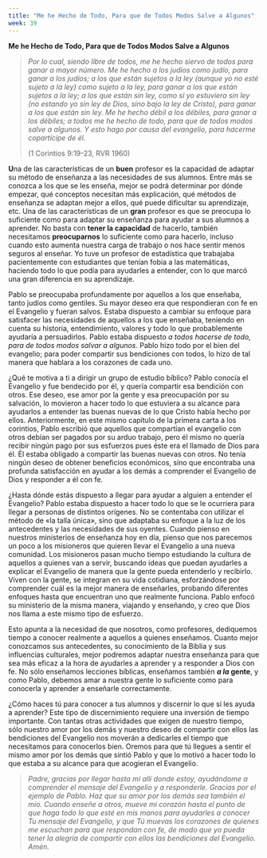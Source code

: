 ```yaml
---
title: "Me he Hecho de Todo, Para que de Todos Modos Salve a Algunos"
week: 39
---
```


**Me he Hecho de Todo, Para que de Todos Modos Salve a Algunos**

> *Por lo cual, siendo libre de todos, me he hecho siervo de todos para
> ganar a mayor número. Me he hecho a los judíos como judío, para ganar
> a los judíos; a los que están sujetos a la ley (aunque yo no esté
> sujeto a la ley) como sujeto a la ley, para ganar a los que están
> sujetos a la ley; a los que están sin ley, como si yo estuviera sin
> ley (no estando yo sin ley de Dios, sino bajo la ley de Cristo), para
> ganar a los que están sin ley. Me he hecho débil a los débiles, para
> ganar a los débiles; a todos me he hecho de todo, para que de todos
> modos salve a algunos. Y esto hago por causa del evangelio, para
> hacerme copartícipe de él.* 
>
> (1 Corintios 9:19-23, RVR 1960)

**U**na de las características de un **buen** profesor es la capacidad
de adaptar su método de enseñanza a las necesidades de sus alumnos.
Entre más se conozca a los que se les enseña, mejor se podrá determinar
por dónde empezar, qué conceptos necesitan más explicación, qué métodos
de enseñanza se adaptan mejor a ellos, qué puede dificultar su
aprendizaje, etc. Una de las características de un **gran** profesor es
que se preocupa lo suficiente como para adaptar su enseñanza para ayudar
a sus alumnos a aprender. No basta con **tener la capacidad** de
hacerlo, también necesitamos **preocuparnos** lo suficiente como para
hacerlo, incluso cuando esto aumenta nuestra carga de trabajo o nos hace
sentir menos seguros al enseñar. Yo tuve un profesor de estadística que
trabajaba pacientemente con estudiantes que tenían fobia a las
matemáticas, haciendo todo lo que podía para ayudarles a entender, con
lo que marcó una gran diferencia en su aprendizaje.

Pablo se preocupaba profundamente por aquellos a los que enseñaba, tanto
judíos como gentiles. Su mayor deseo era que respondieran con fe en el
Evangelio y fueran salvos. Estaba dispuesto a cambiar su enfoque para
satisfacer las necesidades de aquellos a los que enseñaba, teniendo en
cuenta su historia, entendimiento, valores y todo lo que probablemente
ayudaría a persuadirlos. Pablo estaba dispuesto *a todos hacerse de
todo, para de todos modos salvar a algunos*. Pablo hizo todo por el bien
del evangelio; para poder compartir sus bendiciones con todos, lo hizo
de tal manera que hablara a los corazones de cada uno.

¿Qué te motiva a ti a dirigir un grupo de estudio bíblico? Pablo conocía
el Evangelio y fue bendecido por él, y quería compartir esa bendición
con otros. Ese deseo, ese amor por la gente y esa preocupación por su
salvación, lo movieron a hacer todo lo que estuviera a su alcance para
ayudarlos a entender las buenas nuevas de lo que Cristo había hecho por
ellos. Anteriormente, en este mismo capítulo de la primera carta a los
corintios, Pablo escribió que aquellos que compartían el evangelio con
otros debían ser pagados por su arduo trabajo, pero él mismo no quería
recibir ningún pago por sus esfuerzos pues éste era el llamado de Dios
para él. Él estaba obligado a compartir las buenas nuevas con otros. No
tenía ningún deseo de obtener beneficios económicos, sino que encontraba
una profunda satisfacción en ayudar a los demás a comprender el
Evangelio de Dios y responder a él con fe.

¿Hasta dónde estás dispuesto a llegar para ayudar a alguien a entender
el Evangelio? Pablo estaba dispuesto a hacer todo lo que se le ocurriera
para llegar a personas de distintos orígenes. No se contentaba con
utilizar el método de «la talla única», sino que adaptaba su enfoque a
la luz de los antecedentes y las necesidades de sus oyentes. Cuando
pienso en nuestros ministerios de enseñanza hoy en día, pienso que nos
parecemos un poco a los misioneros que quieren llevar el Evangelio a una
nueva comunidad. Los misioneros pasan mucho tiempo estudiando la cultura
de aquellos a quienes van a servir, buscando ideas que puedan ayudarles
a explicar el Evangelio de manera que la gente pueda entenderlo y
recibirlo. Viven con la gente, se integran en su vida cotidiana,
esforzándose por comprender cuál es la mejor manera de enseñarles,
probando diferentes enfoques hasta que encuentran uno que realmente
funciona. Pablo enfocó su ministerio de la misma manera, viajando y
enseñando, y creo que Dios nos llama a este mismo tipo de esfuerzo.

Esto apunta a la necesidad de que nosotros, como profesores, dediquemos
tiempo a conocer realmente a aquellos a quienes enseñamos. Cuanto mejor
conozcamos sus antecedentes, su conocimiento de la Biblia y sus
influencias culturales, mejor podremos adaptar nuestra enseñanza para
que sea más eficaz a la hora de ayudarles a aprender y a responder a
Dios con fe. No sólo enseñamos lecciones bíblicas, enseñamos también
***a la* gente**, y como Pablo, debemos amar a nuestra gente lo
suficiente como para conocerla y aprender a enseñarle correctamente.

¿Cómo haces tú para conocer a tus alumnos y discernir lo que sí les
ayuda a aprender? Este tipo de discernimiento requiere una inversión de
tiempo importante. Con tantas otras actividades que exigen de nuestro
tiempo, sólo nuestro amor por los demás y nuestro deseo de compartir con
ellos las bendiciones del Evangelio nos moverán a dedicarles el tiempo
que necesitamos para conocerlos bien. Oremos para que tú llegues a
sentir el mismo amor por los demás que sintió Pablo y que lo motivó a
hacer todo lo que estaba a su alcance para que acogieran el Evangelio.

> *Padre, gracias por llegar hasta mí allí donde estoy, ayudándome a
> comprender el mensaje del Evangelio y a responderle. Gracias por el
> ejemplo de Pablo. Haz que su amor por los demás sea también el mío.
> Cuando enseñe a otros, mueve mi corazón hasta el punto de que haga
> todo lo que esté en mis manos para ayudarles a conocer Tu mensaje del
> Evangelio, y que Tú muevas los corazones de quienes me escuchan para
> que respondan con fe, de modo que yo pueda tener la alegría de
> compartir con ellos las bendiciones del Evangelio. Amén.*
